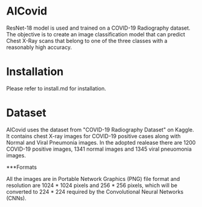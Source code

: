 # AICovid 

ResNet-18 model is used and trained on a COVID-19 Radiography dataset. 
The objective is to create an image classification model that can predict Chest X-Ray scans that belong to one of the three classes with a reasonably high accuracy.


# Installation
Please refer to install.md for installation.

# Dataset
AICovid uses the dataset from "COVID-19 Radiography Dataset" on Kaggle. It contains chest X-ray images for COVID-19 positive cases along with Normal and Viral Pneumonia images. In the adopted realease there are 1200 COVID-19 positive images, 1341 normal images and 1345 viral pneuomonia images. 


***Formats

All the images are in Portable Network Graphics (PNG) file format and resolution are 1024 * 1024 pixels and 256 * 256 pixels, which will be converted to 224 * 224 required by the Convolutional Neural Networks (CNNs).

